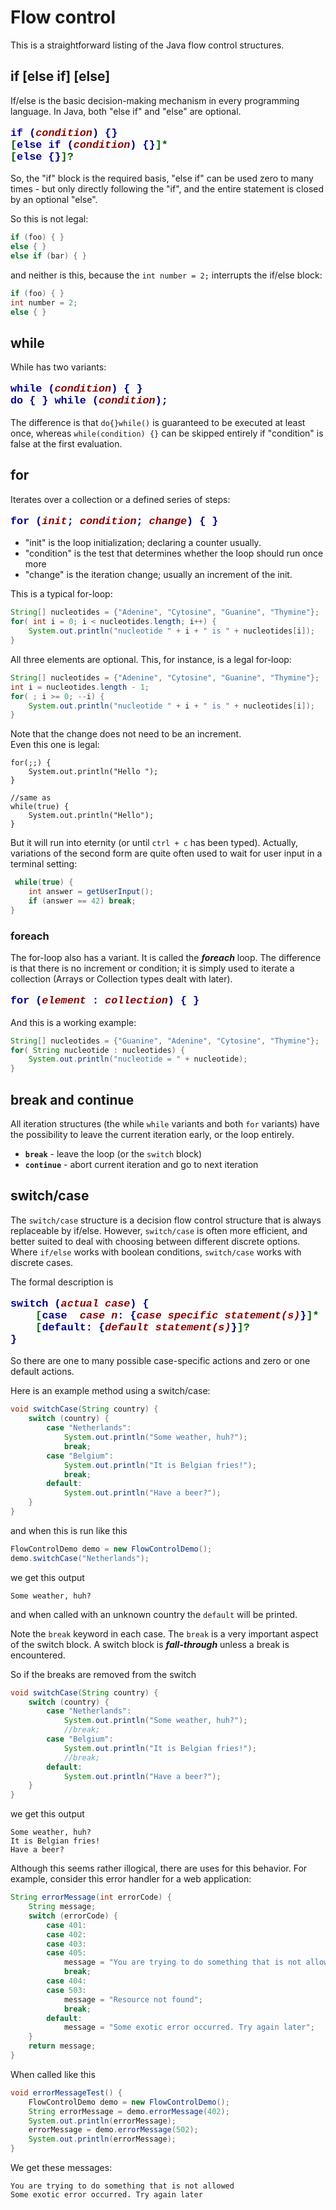 # Flow control

This is a straightforward listing of the Java flow control structures.

## if [else if] [else]

If/else is the basic decision-making mechanism in every programming language. 
In Java, both "else if" and "else" are optional.

<pre style="color:darkblue;font-weight:bold;font-family:courier;font-size:1.2em;">
if (<span style="color:darkred;font-style:italic;">condition</span>) {} 
<span style="color:darkgreen;">[</span>else if (<span style="color:darkred;font-style:italic;">condition</span>) {}<span style="color:darkgreen;">]*</span>
<span style="color:darkgreen;">[</span>else {}<span style="color:darkgreen;">]?</span>
</pre>

So, the "if" block is the required basis, "else if" can be used zero to many times - but only directly following the "if", and the entire statement is closed by an optional "else".

So this is not legal:

```java
if (foo) { }
else { }
else if (bar) { }
```

and neither is this, because the `int number = 2;` interrupts the if/else block:

```java
if (foo) { }
int number = 2;
else { }
```

## while

While has two variants:

<pre style="color:darkblue;font-weight:bold;font-family:courier;font-size:1.2em;">
while (<span style="color:darkred;font-style:italic;">condition</span>) { } 
do { } while (<span style="color:darkred;font-style:italic;">condition</span>);
</pre>

The difference is that `do{}while()` is guaranteed to be executed at least once, whereas `while(condition) {}` can be skipped entirely if "condition" is false at the first evaluation.

## for

Iterates over a collection or a defined series of steps:

<pre style="color:darkblue;font-weight:bold;font-family:courier;font-size:1.2em;">
for (<span style="color:darkred;font-style:italic;">init</span>; <span style="color:darkred;font-style:italic;">condition</span>; <span style="color:darkred;font-style:italic;">change</span>) { } 
</pre>

- "init" is the loop initialization; declaring a counter usually.
- "condition" is the test that determines whether the loop should run once more
- "change" is the iteration change; usually an increment of the init.

This is a typical for-loop:

```java
String[] nucleotides = {"Adenine", "Cytosine", "Guanine", "Thymine"};
for( int i = 0; i < nucleotides.length; i++) {
    System.out.println("nucleotide " + i + " is " + nucleotides[i]);
}
```

All three elements are optional. This, for instance, is a legal for-loop:

```java
String[] nucleotides = {"Adenine", "Cytosine", "Guanine", "Thymine"};
int i = nucleotides.length - 1;
for( ; i >= 0; --i) {
    System.out.println("nucleotide " + i + " is " + nucleotides[i]);
}
```

Note that the change does not need to be an increment.  
Even this one is legal:

```
for(;;) {
    System.out.println("Hello ");
}

//same as 
while(true) {
    System.out.println("Hello");
}
```

But it will run into eternity (or until `ctrl + c` has been typed). Actually, variations of the second form 
are quite often used to wait for user input in a terminal setting:

```java
 while(true) {
    int answer = getUserInput();
    if (answer == 42) break;
}
```

### foreach

The for-loop also has a variant. It is called the **_foreach_** loop. The difference is that there is no increment or condition; it is simply used to iterate a collection (Arrays or Collection types dealt with later).

<pre style="color:darkblue;font-weight:bold;font-family:courier;font-size:1.2em;">
for (<span style="color:darkred;font-style:italic;">element</span> : <span style="color:darkred;font-style:italic;">collection</span>) { } 
</pre>

And this is a working example:

```java
String[] nucleotides = {"Guanine", "Adenine", "Cytosine", "Thymine"};
for( String nucleotide : nucleotides) {
    System.out.println("nucleotide = " + nucleotide);
}
```


## break and continue

All iteration structures (the while `while` variants and both `for` variants) have the possibility to leave the current iteration early, or the loop entirely.

- **`break`** - leave the loop (or the `switch` block)
- **`continue`** - abort current iteration and go to next iteration


## switch/case

The `switch/case` structure is a decision flow control structure that is always replaceable by if/else. However, 
`switch/case` is often more efficient, and better suited to deal with choosing between different discrete options.
Where `if/else` works with boolean conditions, `switch/case` works with discrete cases.

The formal description is

<pre style="color:darkblue;font-weight:bold;font-family:courier;font-size:1.2em;">
switch (<span style="color:darkred;font-style:italic;">actual case</span>) {
    <span style="color:darkgreen;">[</span>case <span style="color:darkred;font-style:italic;"> case n</span>: {<span style="color:darkred;font-style:italic;">case specific statement(s)</span>}<span style="color:darkgreen;">]*</span>
    <span style="color:darkgreen;">[</span>default: {<span style="color:darkred;font-style:italic;">default statement(s)</span>}<span style="color:darkgreen;">]?</span>
}
</pre>

So there are one to many possible case-specific actions and zero or one default actions. 

Here is an example method using a switch/case:

```java
void switchCase(String country) {
    switch (country) {
        case "Netherlands":
            System.out.println("Some weather, huh?");
            break;
        case "Belgium":
            System.out.println("It is Belgian fries!");
            break;
        default:
            System.out.println("Have a beer?");
    }
}
```

and when this is run like this

```java
FlowControlDemo demo = new FlowControlDemo();
demo.switchCase("Netherlands");
```

we get this output

```
Some weather, huh?
```

and when called with an unknown country the `default` will be printed.

Note the `break` keyword in each case. The `break` is a very important aspect of the switch block. 
A switch block is **_fall-through_** unless a break is encountered.

So if the breaks are removed from the switch


```java
void switchCase(String country) {
    switch (country) {
        case "Netherlands":
            System.out.println("Some weather, huh?");
            //break;
        case "Belgium":
            System.out.println("It is Belgian fries!");
            //break;
        default:
            System.out.println("Have a beer?");
    }
}
```

we get this output

```
Some weather, huh?
It is Belgian fries!
Have a beer?
```

Although this seems rather illogical, there are uses for this behavior. For example, consider this error
handler for a web application:

```java
String errorMessage(int errorCode) {
    String message;
    switch (errorCode) {
        case 401:
        case 402:
        case 403:
        case 405:
            message = "You are trying to do something that is not allowed";
            break;
        case 404:
        case 503:
            message = "Resource not found";
            break;
        default:
            message = "Some exotic error occurred. Try again later";
    }
    return message;
}
```

When called like this

```java
void errorMessageTest() {
    FlowControlDemo demo = new FlowControlDemo();
    String errorMessage = demo.errorMessage(402);
    System.out.println(errorMessage);
    errorMessage = demo.errorMessage(502);
    System.out.println(errorMessage);
}
```

We get these messages: 
```
You are trying to do something that is not allowed
Some exotic error occurred. Try again later
```


